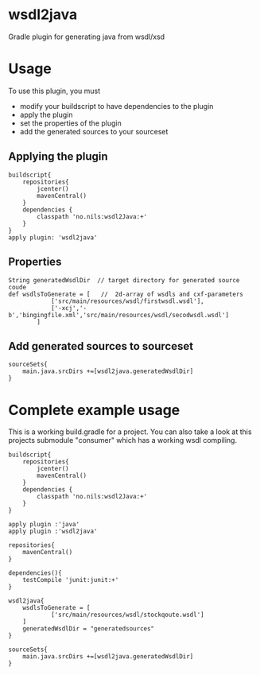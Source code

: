 wsdl2java
=========

Gradle plugin for generating java from wsdl/xsd

# Usage

To use this plugin, you must
- modify your buildscript to have dependencies to the plugin
- apply the plugin
- set the properties of the plugin
- add the generated sources to your sourceset

## Applying the plugin

    buildscript{
        repositories{
            jcenter()
            mavenCentral()
        }
        dependencies {
            classpath 'no.nils:wsdl2Java:+'
        }
    }
    apply plugin: 'wsdl2java'

## Properties

    String generatedWsdlDir  // target directory for generated source coude
    def wsdlsToGenerate = [   //  2d-array of wsdls and cxf-parameters
                ['src/main/resources/wsdl/firstwsdl.wsdl'],
                ['-xcj','-b','bingingfile.xml','src/main/resources/wsdl/secodwsdl.wsdl']
            ]

## Add generated sources to sourceset

    sourceSets{
        main.java.srcDirs +=[wsdl2java.generatedWsdlDir]
    }

# Complete example usage

This is a working build.gradle for a project. You can also take a look at this projects submodule "consumer" which has a working wsdl compiling.

    buildscript{
        repositories{
            jcenter()
            mavenCentral()
        }
        dependencies {
            classpath 'no.nils:wsdl2Java:+'
        }
    }

    apply plugin :'java'
    apply plugin :'wsdl2java'

    repositories{
        mavenCentral()
    }

    dependencies(){
        testCompile 'junit:junit:+'
    }

    wsdl2java{
        wsdlsToGenerate = [
                ['src/main/resources/wsdl/stockqoute.wsdl']
        ]
        generatedWsdlDir = "generatedsources"
    }

    sourceSets{
        main.java.srcDirs +=[wsdl2java.generatedWsdlDir]
    }

